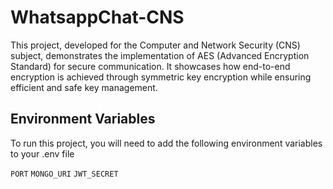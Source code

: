 # WhatsappChat-CNS
This project, developed for the Computer and Network Security (CNS) subject, demonstrates the implementation of AES (Advanced Encryption Standard) for secure communication. It showcases how end-to-end encryption is achieved through symmetric key encryption while ensuring efficient and safe key management.

## Environment Variables

To run this project, you will need to add the following environment variables to your .env file

`PORT` 
`MONGO_URI`
`JWT_SECRET`
